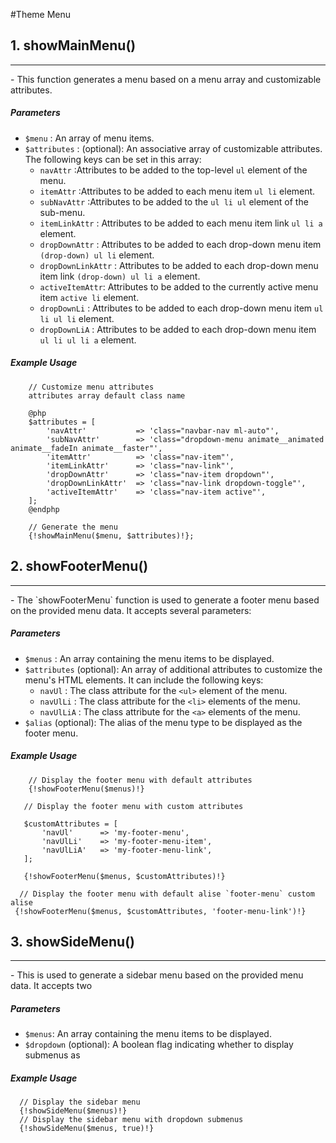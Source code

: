 #Theme Menu

## 1. showMainMenu()
<hr>
- This function generates a menu based on a menu array and customizable attributes.

##### Parameters
- `$menu` : An array of menu items.
- `$attributes` :  (optional): An associative array of customizable attributes. The following keys can be set in this array:
    - `navAttr` :Attributes to be added to the top-level `ul` element of the menu.
    - `itemAttr` :Attributes to be added to each menu item `ul li` element.
    - `subNavAttr` :Attributes to be added to the `ul li ul` element of the sub-menu.
    - `itemLinkAttr` : Attributes to be added to each menu item link `ul li a` element.
    - `dropDownAttr` : Attributes to be added to each drop-down menu item `(drop-down) ul li` element.
    - `dropDownLinkAttr` : Attributes to be added to each drop-down menu item link `(drop-down) ul li a` element.
    - `activeItemAttr`: Attributes to be added to the currently active menu item `active li` element.
    - `dropDownLi` : Attributes to be added to each drop-down menu item `ul li ul li` element.
    - `dropDownLiA` : Attributes to be added to each drop-down menu item `ul li ul li a` element.


##### Example Usage
```
    // Customize menu attributes 
    attributes array default class name
    
    @php 
    $attributes = [
        'navAttr'           => 'class="navbar-nav ml-auto"',
        'subNavAttr'        => 'class="dropdown-menu animate__animated animate__fadeIn animate__faster"',
        'itemAttr'          => 'class="nav-item"',
        'itemLinkAttr'      => 'class="nav-link"',
        'dropDownAttr'      => 'class="nav-item dropdown"',
        'dropDownLinkAttr'  => 'class="nav-link dropdown-toggle"',
        'activeItemAttr'    => 'class="nav-item active"',
    ];
    @endphp 
    
    // Generate the menu
    {!showMainMenu($menu, $attributes)!};
```

## 2. showFooterMenu()
<hr>
- The `showFooterMenu` function is used to generate a footer menu based on the provided menu data. It accepts several parameters:

##### Parameters
- `$menus` : An array containing the menu items to be displayed.
- `$attributes` (optional): An array of additional attributes to customize the menu's HTML elements. It can include the following keys:
    - `navUl` : The class attribute for the `<ul>` element of the menu.
    - `navUlLi` : The class attribute for the `<li>` elements of the menu.
    - `navUlLiA` : The class attribute for the `<a>` elements of the menu.
- `$alias` (optional): The alias of the menu type to be displayed as the footer menu.

##### Example Usage
```
    // Display the footer menu with default attributes
    {!showFooterMenu($menus)!}

   // Display the footer menu with custom attributes

   $customAttributes = [
       'navUl'      => 'my-footer-menu',
       'navUlLi'    => 'my-footer-menu-item',
       'navUlLiA'   => 'my-footer-menu-link',
   ];

   {!showFooterMenu($menus, $customAttributes)!}

  // Display the footer menu with default alise `footer-menu` custom alise
 {!showFooterMenu($menus, $customAttributes, 'footer-menu-link')!}
```

## 3. showSideMenu()
<hr>
 - This is used to generate a sidebar menu based on the provided menu data. It accepts two 

 ##### Parameters
 - `$menus`: An array containing the menu items to be displayed.
 - `$dropdown` (optional): A boolean flag indicating whether to display submenus as

 ##### Example Usage
 ```
   // Display the sidebar menu
   {!showSideMenu($menus)!}
   // Display the sidebar menu with dropdown submenus
   {!showSideMenu($menus, true)!}
 ```
 